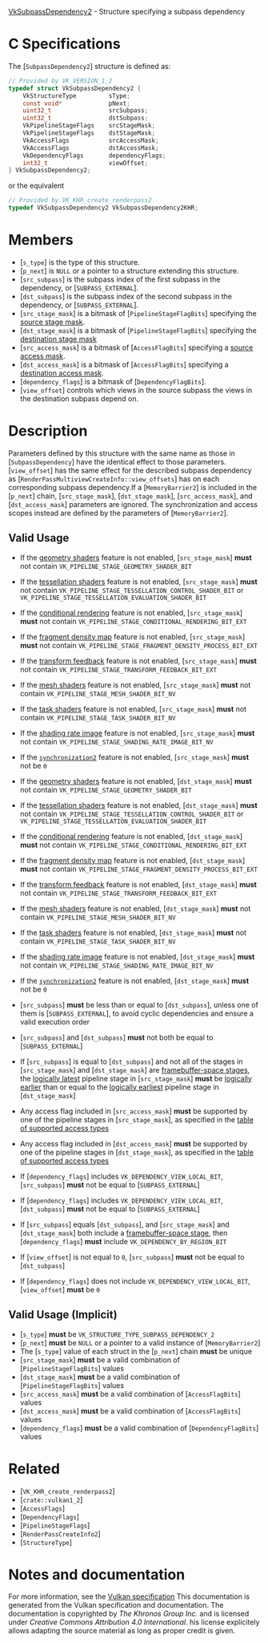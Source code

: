 [VkSubpassDependency2](https://www.khronos.org/registry/vulkan/specs/1.3-extensions/man/html/VkSubpassDependency2.html) - Structure specifying a subpass dependency

# C Specifications
The [`SubpassDependency2`] structure is defined as:
```c
// Provided by VK_VERSION_1_2
typedef struct VkSubpassDependency2 {
    VkStructureType         sType;
    const void*             pNext;
    uint32_t                srcSubpass;
    uint32_t                dstSubpass;
    VkPipelineStageFlags    srcStageMask;
    VkPipelineStageFlags    dstStageMask;
    VkAccessFlags           srcAccessMask;
    VkAccessFlags           dstAccessMask;
    VkDependencyFlags       dependencyFlags;
    int32_t                 viewOffset;
} VkSubpassDependency2;
```
or the equivalent
```c
// Provided by VK_KHR_create_renderpass2
typedef VkSubpassDependency2 VkSubpassDependency2KHR;
```

# Members
- [`s_type`] is the type of this structure.
- [`p_next`] is `NULL` or a pointer to a structure extending this structure.
- [`src_subpass`] is the subpass index of the first subpass in the dependency, or [`SUBPASS_EXTERNAL`].
- [`dst_subpass`] is the subpass index of the second subpass in the dependency, or [`SUBPASS_EXTERNAL`].
- [`src_stage_mask`] is a bitmask of [`PipelineStageFlagBits`] specifying the [source stage mask](https://www.khronos.org/registry/vulkan/specs/1.3-extensions/html/vkspec.html#synchronization-pipeline-stages-masks).
- [`dst_stage_mask`] is a bitmask of [`PipelineStageFlagBits`] specifying the [destination stage mask](https://www.khronos.org/registry/vulkan/specs/1.3-extensions/html/vkspec.html#synchronization-pipeline-stages-masks)
- [`src_access_mask`] is a bitmask of [`AccessFlagBits`] specifying a [source access mask](https://www.khronos.org/registry/vulkan/specs/1.3-extensions/html/vkspec.html#synchronization-access-masks).
- [`dst_access_mask`] is a bitmask of [`AccessFlagBits`] specifying a [destination access mask](https://www.khronos.org/registry/vulkan/specs/1.3-extensions/html/vkspec.html#synchronization-access-masks).
- [`dependency_flags`] is a bitmask of [`DependencyFlagBits`].
- [`view_offset`] controls which views in the source subpass the views in the destination subpass depend on.

# Description
Parameters defined by this structure with the same name as those in
[`SubpassDependency`] have the identical effect to those parameters.[`view_offset`] has the same effect for the described subpass dependency as
[`RenderPassMultiviewCreateInfo::view_offsets`] has on each
corresponding subpass dependency.If a [`MemoryBarrier2`] is included in the [`p_next`] chain,
[`src_stage_mask`], [`dst_stage_mask`], [`src_access_mask`], and
[`dst_access_mask`] parameters are ignored.
The synchronization and access scopes instead are defined by the parameters
of [`MemoryBarrier2`].
## Valid Usage
-    If the [geometry shaders](https://www.khronos.org/registry/vulkan/specs/1.2-extensions/html/vkspec.html#features-geometryShader) feature is not enabled, [`src_stage_mask`] **must**  not contain `VK_PIPELINE_STAGE_GEOMETRY_SHADER_BIT`
-    If the [tessellation shaders](https://www.khronos.org/registry/vulkan/specs/1.2-extensions/html/vkspec.html#features-tessellationShader) feature is not enabled, [`src_stage_mask`] **must**  not contain `VK_PIPELINE_STAGE_TESSELLATION_CONTROL_SHADER_BIT` or `VK_PIPELINE_STAGE_TESSELLATION_EVALUATION_SHADER_BIT`
-    If the [conditional rendering](https://www.khronos.org/registry/vulkan/specs/1.2-extensions/html/vkspec.html#features-conditionalRendering) feature is not enabled, [`src_stage_mask`] **must**  not contain `VK_PIPELINE_STAGE_CONDITIONAL_RENDERING_BIT_EXT`
-    If the [fragment density map](https://www.khronos.org/registry/vulkan/specs/1.2-extensions/html/vkspec.html#features-fragmentDensityMap) feature is not enabled, [`src_stage_mask`] **must**  not contain `VK_PIPELINE_STAGE_FRAGMENT_DENSITY_PROCESS_BIT_EXT`
-    If the [transform feedback](https://www.khronos.org/registry/vulkan/specs/1.2-extensions/html/vkspec.html#features-transformFeedback) feature is not enabled, [`src_stage_mask`] **must**  not contain `VK_PIPELINE_STAGE_TRANSFORM_FEEDBACK_BIT_EXT`
-    If the [mesh shaders](https://www.khronos.org/registry/vulkan/specs/1.2-extensions/html/vkspec.html#features-meshShader) feature is not enabled, [`src_stage_mask`] **must**  not contain `VK_PIPELINE_STAGE_MESH_SHADER_BIT_NV`
-    If the [task shaders](https://www.khronos.org/registry/vulkan/specs/1.2-extensions/html/vkspec.html#features-taskShader) feature is not enabled, [`src_stage_mask`] **must**  not contain `VK_PIPELINE_STAGE_TASK_SHADER_BIT_NV`
-    If the [shading rate image](https://www.khronos.org/registry/vulkan/specs/1.2-extensions/html/vkspec.html#features-shadingRateImage) feature is not enabled, [`src_stage_mask`] **must**  not contain `VK_PIPELINE_STAGE_SHADING_RATE_IMAGE_BIT_NV`
-    If the [`synchronization2`](https://www.khronos.org/registry/vulkan/specs/1.2-extensions/html/vkspec.html#features-synchronization2) feature is not enabled, [`src_stage_mask`] **must**  not be `0`

-    If the [geometry shaders](https://www.khronos.org/registry/vulkan/specs/1.2-extensions/html/vkspec.html#features-geometryShader) feature is not enabled, [`dst_stage_mask`] **must**  not contain `VK_PIPELINE_STAGE_GEOMETRY_SHADER_BIT`
-    If the [tessellation shaders](https://www.khronos.org/registry/vulkan/specs/1.2-extensions/html/vkspec.html#features-tessellationShader) feature is not enabled, [`dst_stage_mask`] **must**  not contain `VK_PIPELINE_STAGE_TESSELLATION_CONTROL_SHADER_BIT` or `VK_PIPELINE_STAGE_TESSELLATION_EVALUATION_SHADER_BIT`
-    If the [conditional rendering](https://www.khronos.org/registry/vulkan/specs/1.2-extensions/html/vkspec.html#features-conditionalRendering) feature is not enabled, [`dst_stage_mask`] **must**  not contain `VK_PIPELINE_STAGE_CONDITIONAL_RENDERING_BIT_EXT`
-    If the [fragment density map](https://www.khronos.org/registry/vulkan/specs/1.2-extensions/html/vkspec.html#features-fragmentDensityMap) feature is not enabled, [`dst_stage_mask`] **must**  not contain `VK_PIPELINE_STAGE_FRAGMENT_DENSITY_PROCESS_BIT_EXT`
-    If the [transform feedback](https://www.khronos.org/registry/vulkan/specs/1.2-extensions/html/vkspec.html#features-transformFeedback) feature is not enabled, [`dst_stage_mask`] **must**  not contain `VK_PIPELINE_STAGE_TRANSFORM_FEEDBACK_BIT_EXT`
-    If the [mesh shaders](https://www.khronos.org/registry/vulkan/specs/1.2-extensions/html/vkspec.html#features-meshShader) feature is not enabled, [`dst_stage_mask`] **must**  not contain `VK_PIPELINE_STAGE_MESH_SHADER_BIT_NV`
-    If the [task shaders](https://www.khronos.org/registry/vulkan/specs/1.2-extensions/html/vkspec.html#features-taskShader) feature is not enabled, [`dst_stage_mask`] **must**  not contain `VK_PIPELINE_STAGE_TASK_SHADER_BIT_NV`
-    If the [shading rate image](https://www.khronos.org/registry/vulkan/specs/1.2-extensions/html/vkspec.html#features-shadingRateImage) feature is not enabled, [`dst_stage_mask`] **must**  not contain `VK_PIPELINE_STAGE_SHADING_RATE_IMAGE_BIT_NV`
-    If the [`synchronization2`](https://www.khronos.org/registry/vulkan/specs/1.2-extensions/html/vkspec.html#features-synchronization2) feature is not enabled, [`dst_stage_mask`] **must**  not be `0`
-  [`src_subpass`] **must**  be less than or equal to [`dst_subpass`], unless one of them is [`SUBPASS_EXTERNAL`], to avoid cyclic dependencies and ensure a valid execution order
-  [`src_subpass`] and [`dst_subpass`] **must**  not both be equal to [`SUBPASS_EXTERNAL`]
-    If [`src_subpass`] is equal to [`dst_subpass`] and not all of the stages in [`src_stage_mask`] and [`dst_stage_mask`] are [framebuffer-space stages](https://www.khronos.org/registry/vulkan/specs/1.3-extensions/html/vkspec.html#synchronization-framebuffer-regions), the [logically latest](https://www.khronos.org/registry/vulkan/specs/1.3-extensions/html/vkspec.html#synchronization-pipeline-stages-order) pipeline stage in [`src_stage_mask`] **must**  be [logically earlier](https://www.khronos.org/registry/vulkan/specs/1.3-extensions/html/vkspec.html#synchronization-pipeline-stages-order) than or equal to the [logically earliest](https://www.khronos.org/registry/vulkan/specs/1.3-extensions/html/vkspec.html#synchronization-pipeline-stages-order) pipeline stage in [`dst_stage_mask`]
-    Any access flag included in [`src_access_mask`] **must**  be supported by one of the pipeline stages in [`src_stage_mask`], as specified in the [table of supported access types](https://www.khronos.org/registry/vulkan/specs/1.3-extensions/html/vkspec.html#synchronization-access-types-supported)
-    Any access flag included in [`dst_access_mask`] **must**  be supported by one of the pipeline stages in [`dst_stage_mask`], as specified in the [table of supported access types](https://www.khronos.org/registry/vulkan/specs/1.3-extensions/html/vkspec.html#synchronization-access-types-supported)
-    If [`dependency_flags`] includes `VK_DEPENDENCY_VIEW_LOCAL_BIT`, [`src_subpass`] **must**  not be equal to [`SUBPASS_EXTERNAL`]
-    If [`dependency_flags`] includes `VK_DEPENDENCY_VIEW_LOCAL_BIT`, [`dst_subpass`] **must**  not be equal to [`SUBPASS_EXTERNAL`]
-    If [`src_subpass`] equals [`dst_subpass`], and [`src_stage_mask`] and [`dst_stage_mask`] both include a [framebuffer-space stage](https://www.khronos.org/registry/vulkan/specs/1.3-extensions/html/vkspec.html#synchronization-framebuffer-regions), then [`dependency_flags`] **must**  include `VK_DEPENDENCY_BY_REGION_BIT`
-    If [`view_offset`] is not equal to `0`, [`src_subpass`] **must**  not be equal to [`dst_subpass`]
-    If [`dependency_flags`] does not include `VK_DEPENDENCY_VIEW_LOCAL_BIT`, [`view_offset`] **must**  be `0`

## Valid Usage (Implicit)
-  [`s_type`] **must**  be `VK_STRUCTURE_TYPE_SUBPASS_DEPENDENCY_2`
-  [`p_next`] **must**  be `NULL` or a pointer to a valid instance of [`MemoryBarrier2`]
-    The [`s_type`] value of each struct in the [`p_next`] chain  **must**  be unique
-  [`src_stage_mask`] **must**  be a valid combination of [`PipelineStageFlagBits`] values
-  [`dst_stage_mask`] **must**  be a valid combination of [`PipelineStageFlagBits`] values
-  [`src_access_mask`] **must**  be a valid combination of [`AccessFlagBits`] values
-  [`dst_access_mask`] **must**  be a valid combination of [`AccessFlagBits`] values
-  [`dependency_flags`] **must**  be a valid combination of [`DependencyFlagBits`] values

# Related
- [`VK_KHR_create_renderpass2`]
- [`crate::vulkan1_2`]
- [`AccessFlags`]
- [`DependencyFlags`]
- [`PipelineStageFlags`]
- [`RenderPassCreateInfo2`]
- [`StructureType`]

# Notes and documentation
For more information, see the [Vulkan specification](https://www.khronos.org/registry/vulkan/specs/1.3-extensions/html/vkspec.html)
This documentation is generated from the Vulkan specification and documentation.
The documentation is copyrighted by *The Khronos Group Inc.* and is licensed under *Creative Commons Attribution 4.0 International*.
his license explicitely allows adapting the source material as long as proper credit is given.
        